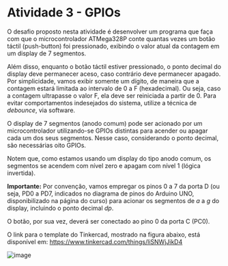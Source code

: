 # Atividade 3 - GPIOs

O desafio proposto nesta atividade é desenvolver um programa que faça com que o microcontrolador
ATMega328P conte quantas vezes um botão táctil (push-button) foi pressionado, exibindo o valor atual da
contagem em um display de 7 segmentos.

Além disso, enquanto o botão táctil estiver pressionado, o ponto
decimal do display deve permanecer aceso, caso contrário deve permanecer apagado. Por simplicidade,
vamos exibir somente um dígito, de maneira que a contagem estará limitada ao intervalo de 0 a F
(hexadecimal). Ou seja, caso a contagem ultrapasse o valor F, ela deve ser reiniciada a partir de 0.
Para evitar comportamentos indesejados do sistema, utilize a técnica de *debounce*, via software.

O display de 7 segmentos (anodo comum) pode ser acionado por um microcontrolador utilizando-se GPIOs
distintas para acender ou apagar cada um dos seus segmentos. Nesse caso, considerando o ponto decimal,
são necessárias oito GPIOs. 

Notem que, como estamos usando um display do tipo anodo comum, os
segmentos se acendem com nível zero e apagam com nível 1 (lógica invertida).


**Importante:** Por convenção, vamos empregar os pinos 0 a 7 da porta D (ou seja, PD0 a PD7, indicados no
diagrama de pinos do Arduino UNO, disponibilizado na página do curso) para acionar os segmentos de *a*
a *g* do display, incluindo o ponto decimal *dp*. 

O botão, por sua vez, deverá ser conectado ao pino 0 da porta
C (PC0). 

O link para o template do Tinkercad, mostrado na figura abaixo, está disponível em:
https://www.tinkercad.com/things/liSNWjJikD4

![image](https://github.com/user-attachments/assets/3e1403d8-fe79-4188-9c14-545b94dbb42a)
